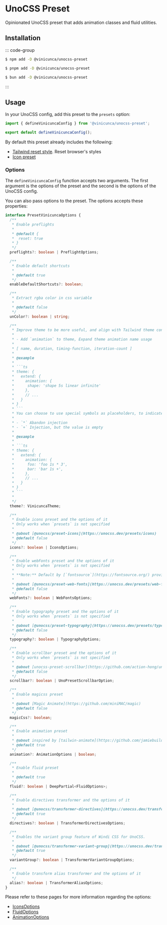 # UnoCSS Preset

Opinionated UnoCSS preset that adds animation classes and fluid utilities.

## Installation

::: code-group

```sh [npm]
$ npm add -D @vinicunca/unocss-preset
```

```sh [pnpm]
$ pnpm add -D @vinicunca/unocss-preset
```

```sh [bun]
$ bun add -D @vinicunca/unocss-preset
```

:::

## Usage

In your UnoCSS config, add this preset to the `presets` option:

```ts
import { defineVinicuncaConfig } from '@vinicunca/unocss-preset';

export default defineVinicuncaConfig();
```

By default this preset already includes the following:

- [Tailwind reset style](https://unocss.dev/guide/style-reset#tailwind). Reset browser's styles
- [Icon preset](https://unocss.dev/presets/icons)

### Options

The `defineVinicuncaConfig` function accepts two arguments. The first argument is the options of the preset and the second is the options of the UnoCSS config.

You can also pass options to the preset. The options accepts these properties:

````ts
interface PresetVinicuncaOptions {
  /**
   * Enable preflights
   *
   * @default {
   *  reset: true
   * }
   */
  preflights?: boolean | PreflightOptions;

  /**
   * Enable default shortcuts
   *
   * @default true
   */
  enableDefaultShortcuts?: boolean;

  /**
   * Extract rgba color in css variable
   *
   * @default false
   */
  unColor?: boolean | string;

  /**
   * Improve theme to be more useful, and align with Tailwind theme configuration
   *
   * - Add `animation` to theme, Expand theme animation name usage
   *
   * [ name, duration, timing-function, iteration-count ]
   *
   * @example
   *
   * ```ts
   * theme: {
   *   extend: {
   *     animation: {
   *      shape: 'shape 5s linear infinite'
   *     },
   *     // ...
   *   }
   * }
   * ```
   * You can choose to use special symbols as placeholders, to indicate whether to inject this property into the uno theme
   *
   * - `*` Abandon injection
   * - `+` Injection, but the value is empty
   *
   * @example
   *
   * ```ts
   * theme: {
   *   extend: {
   *     animation: {
   *      foo: 'foo 1s * 3',
   *      bar: 'bar 1s +',
   *     },
   *     // ...
   *   }
   * }
   * ```
   *
   */
  theme?: VinicuncaTheme;

  /**
   * Enable icons preset and the options of it
   * Only works when `presets` is not specified
   *
   * @about [@unocss/preset-icons](https://unocss.dev/presets/icons)
   * @default false
   */
  icons?: boolean | IconsOptions;

  /**
   * Enable webFonts preset and the options of it
   * Only works when `presets` is not specified
   *
   * **Note:** Default by [`fontsource`](https://fontsource.org/) provider
   *
   * @about [@unocss/preset-web-fonts](https://unocss.dev/presets/web-fonts)
   * @default false
   */
  webFonts?: boolean | WebFontsOptions;

  /**
   * Enable typography preset and the options of it
   * Only works when `presets` is not specified
   *
   * @about [@unocss/preset-typography](https://unocss.dev/presets/typography)
   * @default false
   */
  typography?: boolean | TypographyOptions;

  /**
   * Enable scrollbar preset and the options of it
   * Only works when `presets` is not specified
   *
   * @about [unocss-preset-scrollbar](https://github.com/action-hong/unocss-preset-scrollbar)
   * @default false
   */
  scrollbar?: boolean | UnoPresetScrollbarOption;

  /**
   * Enable magicss preset
   *
   * @about [Magic Animate](https://github.com/miniMAC/magic)
   * @default false
   */
  magicCss?: boolean;

  /**
   * Enable animation preset
   *
   * @about inspired by [tailwin-animate](https://github.com/jamiebuilds/tailwindcss-animate)
   * @default true
   */
  animation?: AnimationOptions | boolean;

  /**
   * Enable fluid preset
   *
   * @default true
   */
  fluid?: boolean | DeepPartial<FluidOptions>;

  /**
   * Enable directives transformer and the options of it
   *
   * @about [@unocss/transformer-directives](https://unocss.dev/transformers/directives)
   * @default true
   */
  directives?: boolean | TransformerDirectivesOptions;

  /**
   * Enables the variant group feature of Windi CSS for UnoCSS.
   *
   * @about [@unocss/transformer-variant-group](https://unocss.dev/transformers/variant-group)
   * @default true
   */
  variantGroup?: boolean | TransformerVariantGroupOptions;

  /**
   * Enable transform alias transformer and the options of it
   */
  alias?: boolean | TransformerAliasOptions;
}
````

Please refer to these pages for more information regarding the options:

- [IconsOptions](https://unocss.dev/presets/icons#options)
- [FluidOptions](/fluid/usage)
- [AnimationOptions](/animations/usage)
